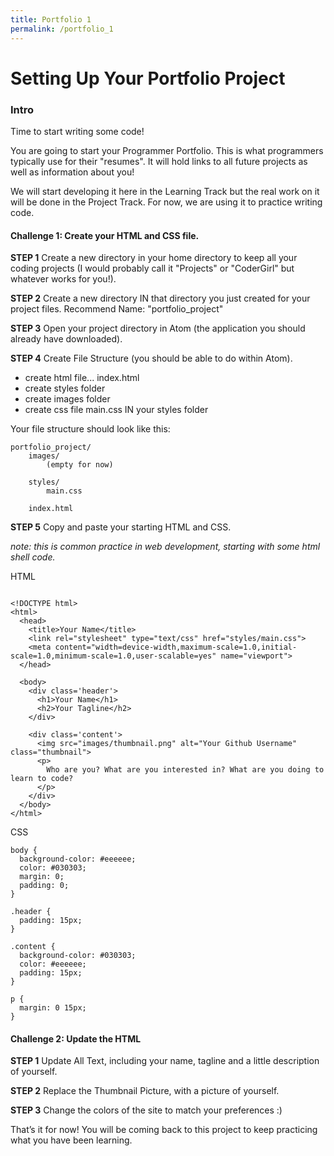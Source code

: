```yaml
---
title: Portfolio 1
permalink: /portfolio_1
---
```


# Setting Up Your Portfolio Project

### Intro
Time to start writing some code!

You are going to start your Programmer Portfolio. This is what programmers typically use for their "resumes". It will hold links to all future projects as well as information about you!

We will start developing it here in the Learning Track but the real work on it will be done in the Project Track. For now, we are using it to practice writing code.


#### Challenge 1: Create your HTML and CSS file.

**STEP 1** Create a new directory in your home directory to keep all your coding projects (I would probably call it "Projects" or "CoderGirl" but whatever works for you!).

**STEP 2** Create a new directory IN that directory you just created for your project files. Recommend Name: "portfolio_project"

**STEP 3** Open your project directory in Atom (the application you should already have downloaded).

**STEP 4** Create File Structure (you should be able to do within Atom).

- create html file... index.html
- create styles folder
- create images folder
- create css file main.css IN your styles folder

Your file structure should look like this:
```
portfolio_project/
    images/
        (empty for now)

    styles/
        main.css

    index.html
```

**STEP 5** Copy and paste your starting HTML and CSS.  

_note: this is common practice in web development, starting with some html shell code._


HTML
```

<!DOCTYPE html>
<html>
  <head>
    <title>Your Name</title>
    <link rel="stylesheet" type="text/css" href="styles/main.css">
    <meta content="width=device-width,maximum-scale=1.0,initial-scale=1.0,minimum-scale=1.0,user-scalable=yes" name="viewport">
  </head>

  <body>
    <div class='header'>
      <h1>Your Name</h1>
      <h2>Your Tagline</h2>
    </div>

    <div class='content'>
      <img src="images/thumbnail.png" alt="Your Github Username" class="thumbnail">
      <p>
        Who are you? What are you interested in? What are you doing to learn to code?
      </p>
    </div>
  </body>
</html>

```

CSS
```
body {
  background-color: #eeeeee;
  color: #030303;
  margin: 0;
  padding: 0;
}

.header {
  padding: 15px;
}

.content {
  background-color: #030303;
  color: #eeeeee;
  padding: 15px;
}

p {
  margin: 0 15px;
}
```

#### Challenge 2: Update the HTML

**STEP 1** Update All Text, including your name, tagline and a little description of yourself.

**STEP 2** Replace the Thumbnail Picture, with a picture of yourself.

**STEP 3** Change the colors of the site to match your preferences :)

That’s it for now! You will be coming back to this project to keep practicing what you have been learning.
